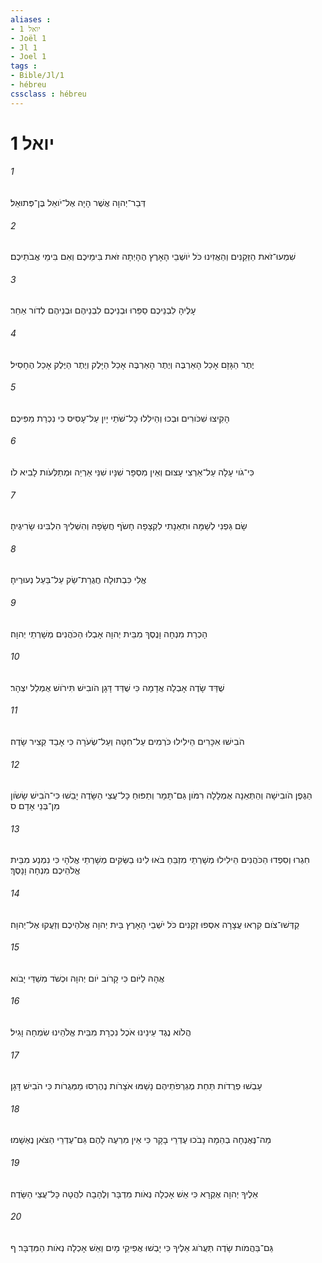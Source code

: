 ```yaml
---
aliases : 
- יואל 1
- Joël 1
- Jl 1
- Joel 1
tags : 
- Bible/Jl/1
- hébreu
cssclass : hébreu
---
```


# יואל 1

###### 1
דְּבַר־יְהוָה אֲשֶׁר הָיָה אֶל־יֹואֵל בֶּן־פְּתוּאֵל׃
###### 2
שִׁמְעוּ־זֹאת הַזְּקֵנִים וְהַאֲזִינוּ כֹּל יֹושְׁבֵי הָאָרֶץ הֶהָיְתָה זֹּאת בִּימֵיכֶם וְאִם בִּימֵי אֲבֹתֵיכֶם׃
###### 3
עָלֶיהָ לִבְנֵיכֶם סַפֵּרוּ וּבְנֵיכֶם לִבְנֵיהֶם וּבְנֵיהֶם לְדֹור אַחֵר׃
###### 4
יֶתֶר הַגָּזָם אָכַל הָאַרְבֶּה וְיֶתֶר הָאַרְבֶּה אָכַל הַיָּלֶק וְיֶתֶר הַיֶּלֶק אָכַל הֶחָסִיל׃
###### 5
הָקִיצוּ שִׁכֹּורִים וּבְכוּ וְהֵילִלוּ כָּל־שֹׁתֵי יָיִן עַל־עָסִיס כִּי נִכְרַת מִפִּיכֶם׃
###### 6
כִּי־גֹוי עָלָה עַל־אַרְצִי עָצוּם וְאֵין מִסְפָּר שִׁנָּיו שִׁנֵּי אַרְיֵה וּמְתַלְּעֹות לָבִיא לֹו׃
###### 7
שָׂם גַּפְנִי לְשַׁמָּה וּתְאֵנָתִי לִקְצָפָה חָשֹׂף חֲשָׂפָהּ וְהִשְׁלִיךְ הִלְבִּינוּ שָׂרִיגֶיהָ׃
###### 8
אֱלִי כִּבְתוּלָה חֲגֻרַת־שַׂק עַל־בַּעַל נְעוּרֶיהָ׃
###### 9
הָכְרַת מִנְחָה וָנֶסֶךְ מִבֵּית יְהוָה אָבְלוּ הַכֹּהֲנִים מְשָׁרְתֵי יְהוָה׃
###### 10
שֻׁדַּד שָׂדֶה אָבְלָה אֲדָמָה כִּי שֻׁדַּד דָּגָן הֹובִישׁ תִּירֹושׁ אֻמְלַל יִצְהָר׃
###### 11
הֹבִישׁוּ אִכָּרִים הֵילִילוּ כֹּרְמִים עַל־חִטָּה וְעַל־שְׂעֹרָה כִּי אָבַד קְצִיר שָׂדֶה׃
###### 12
הַגֶּפֶן הֹובִישָׁה וְהַתְּאֵנָה אֻמְלָלָה רִמֹּון גַּם־תָּמָר וְתַפּוּחַ כָּל־עֲצֵי הַשָּׂדֶה יָבֵשׁוּ כִּי־הֹבִישׁ שָׂשֹׂון מִן־בְּנֵי אָדָם׃ ס
###### 13
חִגְרוּ וְסִפְדוּ הַכֹּהֲנִים הֵילִילוּ מְשָׁרְתֵי מִזְבֵּחַ בֹּאוּ לִינוּ בַשַּׂקִּים מְשָׁרְתֵי אֱלֹהָי כִּי נִמְנַע מִבֵּית אֱלֹהֵיכֶם מִנְחָה וָנָסֶךְ׃
###### 14
קַדְּשׁוּ־צֹום קִרְאוּ עֲצָרָה אִסְפוּ זְקֵנִים כֹּל יֹשְׁבֵי הָאָרֶץ בֵּית יְהוָה אֱלֹהֵיכֶם וְזַעֲקוּ אֶל־יְהוָה׃
###### 15
אֲהָהּ לַיֹּום כִּי קָרֹוב יֹום יְהוָה וּכְשֹׁד מִשַׁדַּי יָבֹוא׃
###### 16
הֲלֹוא נֶגֶד עֵינֵינוּ אֹכֶל נִכְרָת מִבֵּית אֱלֹהֵינוּ שִׂמְחָה וָגִיל׃
###### 17
עָבְשׁוּ פְרֻדֹות תַּחַת מֶגְרְפֹתֵיהֶם נָשַׁמּוּ אֹצָרֹות נֶהֶרְסוּ מַמְּגֻרֹות כִּי הֹבִישׁ דָּגָן׃
###### 18
מַה־נֶּאֶנְחָה בְהֵמָה נָבֹכוּ עֶדְרֵי בָקָר כִּי אֵין מִרְעֶה לָהֶם גַּם־עֶדְרֵי הַצֹּאן נֶאְשָׁמוּ׃
###### 19
אֵלֶיךָ יְהוָה אֶקְרָא כִּי אֵשׁ אָכְלָה נְאֹות מִדְבָּר וְלֶהָבָה לִהֲטָה כָּל־עֲצֵי הַשָּׂדֶה׃
###### 20
גַּם־בַּהֲמֹות שָׂדֶה תַּעֲרֹוג אֵלֶיךָ כִּי יָבְשׁוּ אֲפִיקֵי מָיִם וְאֵשׁ אָכְלָה נְאֹות הַמִּדְבָּר׃ ף

